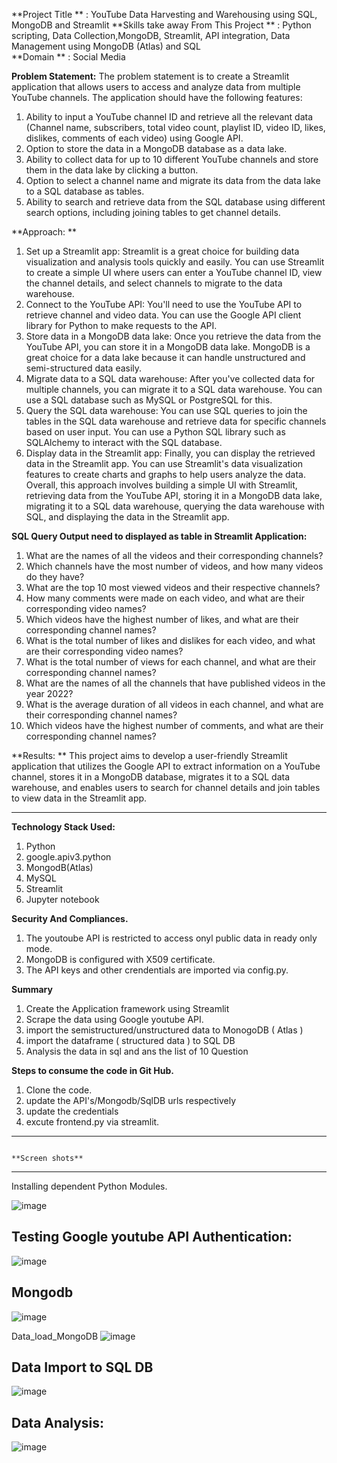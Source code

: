 **Project Title **                      : YouTube Data Harvesting and Warehousing using SQL, MongoDB and Streamlit
**Skills take away From This Project ** : Python scripting, Data Collection,MongoDB, Streamlit, API integration, Data Management using MongoDB (Atlas) and SQL  
**Domain **                             : Social Media
	
**Problem Statement:**
The problem statement is to create a Streamlit application that allows users to access and analyze data from multiple YouTube channels. The application should have the following features:
1. Ability to input a YouTube channel ID and retrieve all the relevant data (Channel name, subscribers, total video count, playlist ID, video ID, likes, dislikes, comments of each video) using Google API.
2. Option to store the data in a MongoDB database as a data lake.
3. Ability to collect data for up to 10 different YouTube channels and store them in the data lake by clicking a button.
4. Option to select a channel name and migrate its data from the data lake to a SQL database as tables.
5. Ability to search and retrieve data from the SQL database using different search options, including joining tables to get channel details.

**Approach: **
1. Set up a Streamlit app: Streamlit is a great choice for building data visualization and analysis tools quickly and easily. You can use Streamlit to create a simple UI where users can enter a YouTube channel ID, view the channel details, and select channels to migrate to the data warehouse.
2. Connect to the YouTube API: You'll need to use the YouTube API to retrieve channel and video data. You can use the Google API client library for Python to make requests to the API.
3. Store data in a MongoDB data lake: Once you retrieve the data from the YouTube API, you can store it in a MongoDB data lake. MongoDB is a great choice for a data lake because it can handle unstructured and semi-structured data easily.
4. Migrate data to a SQL data warehouse: After you've collected data for multiple channels, you can migrate it to a SQL data warehouse. You can use a SQL database such as MySQL or PostgreSQL for this.
5. Query the SQL data warehouse: You can use SQL queries to join the tables in the SQL data warehouse and retrieve data for specific channels based on user input. You can use a Python SQL library such as SQLAlchemy to interact with the SQL database.
6. Display data in the Streamlit app: Finally, you can display the retrieved data in the Streamlit app. You can use Streamlit's data visualization features to create charts and graphs to help users analyze the data.
Overall, this approach involves building a simple UI with Streamlit, retrieving data from the YouTube API, storing it in a MongoDB data lake, migrating it to a SQL data warehouse, querying the data warehouse with SQL, and displaying the data in the Streamlit app.

**SQL Query Output need to displayed as table in Streamlit Application:**

1.	What are the names of all the videos and their corresponding channels?
2.	Which channels have the most number of videos, and how many videos do
 they have?
3.	What are the top 10 most viewed videos and their respective channels?
4.	How many comments were made on each video, and what are their
 corresponding video names?
5.	Which videos have the highest number of likes, and what are their 
corresponding channel names?
6.	What is the total number of likes and dislikes for each video, and what are 
their corresponding video names?
7.	What is the total number of views for each channel, and what are their 
corresponding channel names?
8.	What are the names of all the channels that have published videos in the year
 2022?
9.	What is the average duration of all videos in each channel, and what are their 
corresponding channel names?
10.	Which videos have the highest number of comments, and what are their 
corresponding channel names?

**Results: **
This project aims to develop a user-friendly Streamlit application that utilizes the Google API to extract information on a YouTube channel, stores it in a MongoDB database, migrates it to a SQL data warehouse, and enables users to search for channel details and join tables to view data in the Streamlit app.

------------------------------------------------------------------------------------------------------------------------------------------------------------------------------------------------------------------------------
**Technology Stack Used:**

1. Python
2. google.apiv3.python
3. MongodB(Atlas)
4. MySQL
5. Streamlit
6. Jupyter notebook

**Security And Compliances.**
1. The youtoube API is restricted to access onyl public data in ready only mode.
2. MongoDB is configured with X509 certificate.
3. The API keys and other crendentials are imported via config.py.

**Summary**
1. Create the Application framework using Streamlit
2. Scrape the data using Google youtube API.
3. import the semistructured/unstructured data to MonogoDB ( Atlas )
4. import the dataframe ( structured data ) to SQL DB
5. Analysis the data in sql and ans the list of 10 Question

**Steps to consume the code in Git Hub.**
1. Clone the code.
2. update the API's/Mongodb/SqlDB urls respectively
3. update the credentials
4. excute frontend.py via streamlit.
----------------------------------------------------------------------------------------------------------------------------------------------------------------------------------------------------------------------------
                                                                                           **Screen shots** 
---------------------------------------------------------------------------------------------------------------------------------------------------------------------------------------------------------------------------
Installing dependent Python Modules.


![image](https://github.com/mrkmm2024/Project/assets/157888294/aef339e5-5a88-4fb8-9a55-85e05e364cd4)


Testing Google youtube API Authentication:
--------------------------------------------------


![image](https://github.com/mrkmm2024/Project/assets/157888294/aa236595-10de-4a92-b143-fab256397787)

Mongodb
-----------

![image](https://github.com/mrkmm2024/Project/assets/157888294/f2e404a7-39eb-460a-866a-cc5b59b08e8e)

Data_load_MongoDB
![image](https://github.com/mrkmm2024/Project/assets/157888294/46d4abe9-b84c-4e1c-a543-f24af14eca01)

Data Import to SQL DB
--------------------------------


![image](https://github.com/mrkmm2024/Project/assets/157888294/a3166061-9a3b-4ef6-8395-bee171d90a51)

Data Analysis:
--------------------
![image](https://github.com/mrkmm2024/Project/assets/157888294/a3114565-9de3-4025-bd2d-7d6dd9d58541)






